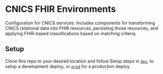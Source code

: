 # CNICS FHIR Environments
Configuration for CNICS services. Includes components for transforming CNICS relational data into FHIR resources, persisting those resources, and applying FHIR-based classifications based on matching criteria.


## Setup
Clone this repo to your desired location and follow Setup steps in [`dev`](./dev/README.md), to setup a development deploy, or [`prod`](./prod/README.md) for a production deploy.

